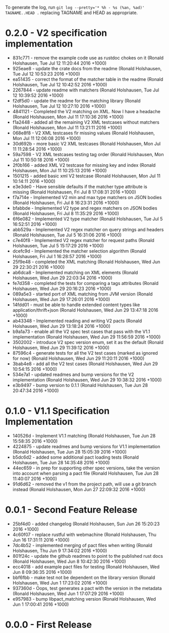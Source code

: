 To generate the log, run `git log --pretty='* %h - %s (%an, %ad)' TAGNAME..HEAD .` replacing TAGNAME and HEAD as appropriate.

# 0.2.0 - V2 specification implementation

* 831c771 - remove the example code use as rustdoc chokes on it (Ronald Holshausen, Tue Jul 12 11:20:44 2016 +1000)
* 925eae8 - update the crate docs from the readme (Ronald Holshausen, Tue Jul 12 10:53:23 2016 +1000)
* ea51435 - correct the format of the matcher table in the readme (Ronald Holshausen, Tue Jul 12 10:42:52 2016 +1000)
* 2267844 - update readme with matchers (Ronald Holshausen, Tue Jul 12 10:39:52 2016 +1000)
* f2df5d0 - update the readme for the matching library (Ronald Holshausen, Tue Jul 12 10:27:10 2016 +1000)
* 4841121 - Completed the V2 matching on XML. Now I have a headache (Ronald Holshausen, Mon Jul 11 17:10:36 2016 +1000)
* f1a2448 - added all the remaining V2 XML testcases without matchers (Ronald Holshausen, Mon Jul 11 13:21:11 2016 +1000)
* 068e8f8 - V2 XML testcases fir missing values (Ronald Holshausen, Mon Jul 11 12:06:08 2016 +1000)
* 30d692b - more basic V2 XML testcases (Ronald Holshausen, Mon Jul 11 11:28:54 2016 +1000)
* 59a7598 - V2 XML testcases testing tag order (Ronald Holshausen, Mon Jul 11 10:50:18 2016 +1000)
* 2f0b166 - added XML V2 testcase for missing key and index (Ronald Holshausen, Mon Jul 11 10:25:13 2016 +1000)
* 1501215 - added basic xml V2 testcase (Ronald Holshausen, Mon Jul 11 10:14:11 2016 +1000)
* e3e3de0 - Have sensible defaults if the matcher type attribute is missing (Ronald Holshausen, Fri Jul 8 17:08:31 2016 +1000)
* f7a714e - Implemented V2 min and max type matchers on JSON bodies (Ronald Holshausen, Fri Jul 8 16:23:31 2016 +1000)
* bfabbde - Implemented V2 type and regex matchers on JSON bodies (Ronald Holshausen, Fri Jul 8 11:35:29 2016 +1000)
* 6f6e082 - Implemented V2 type matcher (Ronald Holshausen, Tue Jul 5 16:52:51 2016 +1000)
* abb529a - Implemented V2 regex matcher on query strings and headers (Ronald Holshausen, Tue Jul 5 16:31:06 2016 +1000)
* c7e40f8 - Implemented V2 regex matcher for request paths (Ronald Holshausen, Tue Jul 5 15:17:29 2016 +1000)
* dcefc9d - Implemented the matcher selection algorithm (Ronald Holshausen, Fri Jul 1 16:28:57 2016 +1000)
* 25f9e48 - completed the XML matching (Ronald Holshausen, Wed Jun 29 22:30:21 2016 +1000)
* ab6dca8 - Implemented matching on XML elements (Ronald Holshausen, Wed Jun 29 22:03:34 2016 +1000)
* fe7d358 - completed the tests for comparing a tags attributes (Ronald Holshausen, Wed Jun 29 20:16:23 2016 +1000)
* 089a5e3 - started port of XML matching from JVM version (Ronald Holshausen, Wed Jun 29 17:26:01 2016 +1000)
* 14fdd01 - must be able to handle extended content types like application/thrift+json (Ronald Holshausen, Wed Jun 29 13:47:18 2016 +1000)
* ab43348 - Implemented reading and writing V2 pacts (Ronald Holshausen, Wed Jun 29 13:18:24 2016 +1000)
* b9a1a73 - enable all the V2 spec test cases that pass with the V1.1 implementation (Ronald Holshausen, Wed Jun 29 11:56:59 2016 +1000)
* 3502002 - introduce V2 spec version enum, set it as the default (Ronald Holshausen, Wed Jun 29 11:39:12 2016 +1000)
* 87596c4 - generate tests for all the V2 test cases (marked as ignored for now) (Ronald Holshausen, Wed Jun 29 11:20:11 2016 +1000)
* 3bab4e8 - add all the V2 test cases (Ronald Holshausen, Wed Jun 29 10:54:15 2016 +1000)
* 534e7a1 - updated readmes and bump versions for the V2 implementation (Ronald Holshausen, Wed Jun 29 10:38:32 2016 +1000)
* e3b9497 - bump version to 0.1.1 (Ronald Holshausen, Tue Jun 28 20:47:34 2016 +1000)

# 0.1.0 - V1.1 Specification Implementation

* 140526d - Implement V1.1 matching (Ronald Holshausen, Tue Jun 28 15:58:35 2016 +1000)
* 4224875 - update readmes and bump versions for V1.1 implementation (Ronald Holshausen, Tue Jun 28 15:05:39 2016 +1000)
* b5dc6d2 - added some additional pact loading tests (Ronald Holshausen, Tue Jun 28 14:35:48 2016 +1000)
* 44ec659 - in prep for supporting other spec versions, take the version into account when parsing a pact file (Ronald Holshausen, Tue Jun 28 11:40:07 2016 +1000)
* 91d6d62 - removed the v1 from the project path, will use a git branch instead (Ronald Holshausen, Mon Jun 27 22:09:32 2016 +1000)

# 0.0.1 - Second Feature Release

* 25bf4d0 - added changelog (Ronald Holshausen, Sun Jun 26 15:20:23 2016 +1000)
* 4c60f07 - replace rustful with webmachine (Ronald Holshausen, Thu Jun 16 17:31:11 2016 +1000)
* 7dc4b52 - implemented merging of pact files when writing (Ronald Holshausen, Thu Jun 9 17:34:02 2016 +1000)
* 801f24c - update the github readmes to point to the published rust docs (Ronald Holshausen, Wed Jun 8 10:42:30 2016 +1000)
* ecc4018 - add example pact files for testing (Ronald Holshausen, Wed Jun 8 09:36:35 2016 +1000)
* bbf6fbb - make test not be dependent on the library version (Ronald Holshausen, Wed Jun 1 17:23:02 2016 +1000)
* 937360d - Oops, test generates a pact with the version in the metadata (Ronald Holshausen, Wed Jun 1 17:07:29 2016 +1000)
* e957983 - bump libpact_matching version (Ronald Holshausen, Wed Jun 1 17:00:41 2016 +1000)

# 0.0.0 - First Release
